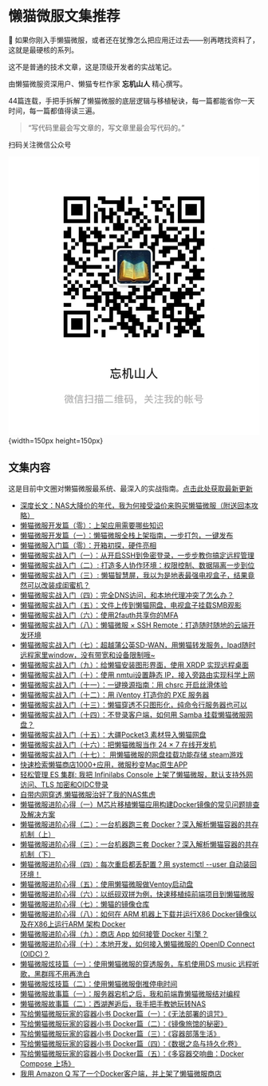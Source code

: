 # 懒猫微服文集推荐

🚀 如果你刚入手懒猫微服，或者还在犹豫怎么把应用迁过去——别再瞎找资料了，这就是最硬核的系列。

这不是普通的技术文章，这是顶级开发者的实战笔记。

由懒猫微服资深用户、懒猫专栏作家 **忘机山人** 精心撰写。

44篇连载，手把手拆解了懒猫微服的底层逻辑与移植秘诀，每一篇都能省你一天时间，每一篇都值得读三遍。

> “写代码里最会写文章的，写文章里最会写代码的。”

扫码关注微信公众号

![忘机山人](./images/wangjishanren-qrcode.jpg){width=150px height=150px}


## 文集内容

这是目前中文圈对懒猫微服最系统、最深入的实战指南。[点击此处获取最新更新](https://mp.weixin.qq.com/mp/appmsgalbum?__biz=MzI3NTY4MjcxNg==&action=getalbum&album_id=4010832321455538176#wechat_redirect "点击此处获取最新更新")





- [深度长文：NAS大降价的年代，我为何接受溢价来购买懒猫微服（附送回本攻略）](http://mp.weixin.qq.com/s?__biz=MzI3NTY4MjcxNg==&mid=2247486283&idx=1&sn=af9b72c2bbd456eb16ef3a7f53db5f05&chksm=eb004fb8dc77c6ae20d6486410dbe7a20c5867f002bef5b2d390479f088a695d589d2ea9b4b9#rd)
- [懒猫微服开发篇（零）：上架应用需要哪些知识](http://mp.weixin.qq.com/s?__biz=MzI3NTY4MjcxNg==&mid=2247486919&idx=1&sn=8c7c8d10c02574346eec147e526cede2&chksm=eb004934dc77c02216bb8047e665ff716ad7de0f6fd1e28243a46f4b83d5e9cdf1eafbf82144#rd)
- [懒猫微服开发篇（一）：懒猫微服全栈上架指南，一步打包，一键发布](http://mp.weixin.qq.com/s?__biz=MzI3NTY4MjcxNg==&mid=2247487023&idx=1&sn=2b40ee494b6e1ffe09473df5362eb21b&chksm=eb004adcdc77c3ca8204cdc4f9cff5854c756de6c33468dd5f26c35d735dcb57e6de0c381908#rd)
- [懒猫微服入门篇（零）：开箱初探，硬件亮相](http://mp.weixin.qq.com/s?__biz=MzI3NTY4MjcxNg==&mid=2247486849&idx=1&sn=a14c3854756f8d5f33cab4029b24820b&chksm=eb004972dc77c064cfda95a9922cb8e9a17801dc73a9654eeada88fb09106dd11b43efda1526#rd)
- [懒猫微服实战入门（一）：从开启SSH到免密登录，一步步教你搞定远程管理](http://mp.weixin.qq.com/s?__biz=MzI3NTY4MjcxNg==&mid=2247486138&idx=1&sn=5885c29f487e8f75bd966112d77d3ebb&chksm=eb004e49dc77c75fe19952b9767f4f2cd8d97598e77c2851bed99331e3454aa95c8079129099#rd)
- [懒猫微服实战入门（二）: 打造多人协作环境：权限控制、数据隔离一步到位](http://mp.weixin.qq.com/s?__biz=MzI3NTY4MjcxNg==&mid=2247486179&idx=1&sn=5c1c18c48a1aa91a7c942489bfcc98cd&chksm=eb004e10dc77c70644e6ba835ed60bea564134a10d7c2ec9841b301a857c8db30c34bec08682#rd)
- [懒猫微服实战入门（三）: 懒猫智慧屏，我以为是地表最强电视盒子，结果竟然可以改装成闺蜜机？](http://mp.weixin.qq.com/s?__biz=MzI3NTY4MjcxNg==&mid=2247486208&idx=1&sn=abce447d30ff2bbcdc3a8a5614210157&chksm=eb004ff3dc77c6e5d214274a7ddc6ca70b511b0b501d53f91748b92a2da56b5b298bb272027e#rd)
- [懒猫微服实战入门（四）：完全DNS访问，和本地代理冲突了怎么办？](http://mp.weixin.qq.com/s?__biz=MzI3NTY4MjcxNg==&mid=2247486225&idx=1&sn=cb4d701291cb124d90c0b94bd872a1b9&chksm=eb004fe2dc77c6f4326b09c5f3fbe26fddfd23b5e501400d36a66c1a15120dac2d9ebfd7eaa5#rd)
- [懒猫微服实战入门（五）：文件上传到懒猫网盘，电视盒子挂载SMB观影](http://mp.weixin.qq.com/s?__biz=MzI3NTY4MjcxNg==&mid=2247486258&idx=1&sn=5bdba6870bdd077fc5e227234910683a&chksm=eb004fc1dc77c6d7fb72ca5fc894128c44c0da40c373ddfbfa1571251168cb44ff36fff12b6b#rd)
- [懒猫微服实战入门（六）：使用2fauth共享你的MFA](http://mp.weixin.qq.com/s?__biz=MzI3NTY4MjcxNg==&mid=2247486313&idx=1&sn=49d1627aa42190c55ff2980536ffdfd3&chksm=eb004f9adc77c68c58d027de7fcd36116aef0bd4f315041cd589cfe9d1ed6136bcbc4c98f83b#rd)
- [懒猫微服实战入门（八）：懒猫微服 × SSH Remote：打造随时随地的云端开发环境](http://mp.weixin.qq.com/s?__biz=MzI3NTY4MjcxNg==&mid=2247486464&idx=1&sn=4610e1d13f51583bb2bacf6493d6b53d&chksm=eb0048f3dc77c1e5cbd9be2fabffed3576614a8238348f2e4a5fdd3d9a82376049217ddd5d4a#rd)
- [懒猫微服实战入门（七）：超越蒲公英SD-WAN，用懒猫转发服务，Ipad随时远程家里window，没有带宽和设备限制哦~](http://mp.weixin.qq.com/s?__biz=MzI3NTY4MjcxNg==&mid=2247486346&idx=1&sn=caadfa5e3beb7d0b0fbf1a6cc60f6c22&chksm=eb004f79dc77c66f1f596a2c19e22450c8248341573d3e9264a452aae15ba5327e075c232f97#rd)
- [懒猫微服实战入门（九）：给懒猫安装图形界面，使用 XRDP 实现远程桌面](http://mp.weixin.qq.com/s?__biz=MzI3NTY4MjcxNg==&mid=2247486476&idx=1&sn=d6f27b6274ef94a02477e6d9d070197d&chksm=eb0048ffdc77c1e96ede98e61f7cd63064a43075ee76c1f9177f646be9dd78b1fd301e8b1308#rd)
- [懒猫微服实战入门（十）：使用 nmtui设置静态 IP，接入旁路由实现科学上网](http://mp.weixin.qq.com/s?__biz=MzI3NTY4MjcxNg==&mid=2247486487&idx=1&sn=62e5ce010584424beb6dcb5f1916dc5b&chksm=eb0048e4dc77c1f2a7f81274d36d7ec1626db041236230b83133b99d15855ecb8ee940fa7fcd#rd)
- [懒猫微服实战入门（十一）：一键换源指南：用 chsrc 开启丝滑体验](http://mp.weixin.qq.com/s?__biz=MzI3NTY4MjcxNg==&mid=2247486494&idx=1&sn=6bb797fca7c35f4137bed6f84c9a96fb&chksm=eb0048eddc77c1fbc01d5454a6cb20c7b7a99dccb35bae2867b0f3b39a7b63cd6744faface0d#rd)
- [懒猫微服实战入门（十二）：用 iVentoy 打造你的 PXE 服务器](http://mp.weixin.qq.com/s?__biz=MzI3NTY4MjcxNg==&mid=2247486517&idx=1&sn=8267fa57945dd99b218f333fa97a3fa5&chksm=eb0048c6dc77c1d03b442c7c223315bfccbb289cade4d50c4d4681940de2cfb79cf5a57a94a5#rd)
- [懒猫微服实战入门（十三）：懒猫穿透不只图形化，纯命令行服务器也可以](http://mp.weixin.qq.com/s?__biz=MzI3NTY4MjcxNg==&mid=2247486537&idx=1&sn=6e142a82ecfa1c15a7ce0c9dd1360f1a&chksm=eb0048badc77c1acbe66ee3e47c0858db0fb5ee0af076cbd7c71333dedd3c81d8168e6524ccb#rd)
- [懒猫微服实战入门（十四）：不登录客户端，如何用 Samba 挂载懒猫微服网盘？](http://mp.weixin.qq.com/s?__biz=MzI3NTY4MjcxNg==&mid=2247486908&idx=1&sn=aa48dab60486f0aee2e8c45247f1bee0&chksm=eb00494fdc77c059d9f752522ed70740afb6db8c3a296d062a716fe14bc95dea6c7a42c82686#rd)
- [懒猫微服实战入门（十五）：大疆Pocket3 素材导入懒猫网盘](http://mp.weixin.qq.com/s?__biz=MzI3NTY4MjcxNg==&mid=2247486937&idx=1&sn=3a84d0a839d12359e1f379ff673ff8e4&chksm=eb00492adc77c03cf0723cc3b56ed7697292ee0a33f76b282731ebd80760451c9bb818cc52d4#rd)
- [懒猫微服实战入门（十六）：把懒猫微服当作 24 × 7 在线开发机](http://mp.weixin.qq.com/s?__biz=MzI3NTY4MjcxNg==&mid=2247486956&idx=1&sn=ba28bdff31744c0c594ff5212f446306&chksm=eb00491fdc77c009e731fd153600fb306f54fcba8718648f8dc774a56902fc0ae0f628bab12c#rd)
- [懒猫微服实战入门（十七）： 用懒猫微服的网盘挂载功能存储 steam游戏](http://mp.weixin.qq.com/s?__biz=MzI3NTY4MjcxNg==&mid=2247487009&idx=1&sn=334ebd9ccfd380e57bb46aa1bb4f5191&chksm=eb004ad2dc77c3c4c784c8895078cbfe8d4d76cf6085157b681e4b9093a75ec21a832cb724c8#rd)
- [快速检索懒猫商店1000+应用，微服秒变Mac原生APP](http://mp.weixin.qq.com/s?__biz=MzI3NTY4MjcxNg==&mid=2247486124&idx=1&sn=e3f6406795950f66601b0c472c11f438&chksm=eb004e5fdc77c749bf9b15035208c0aff816420d6ec0a62dfcb8bef9f35667b3428058f55468#rd)
- [轻松管理 ES 集群: 我把 Infinilabs Console 上架了懒猫微服，默认支持外网访问、TLS 加密和OIDC登录](http://mp.weixin.qq.com/s?__biz=MzI3NTY4MjcxNg==&mid=2247486151&idx=1&sn=cc1b711e3d88d8f9b34753bc8221162a&chksm=eb004e34dc77c7229d933963628ee44c76768e59d07d15ee3b864a8930fbfc99de1ed01ef550#rd)
- [自带内网穿透,懒猫微服治好了我的NAS焦虑](http://mp.weixin.qq.com/s?__biz=MzI3NTY4MjcxNg==&mid=2247486027&idx=1&sn=2185d401b7ae3e00936ce1ca2cc52421&chksm=eb004eb8dc77c7aed622737b26bb141f43e0efa9c972ee6188d0626ad39f903c5096ca396688#rd)
- [懒猫微服进阶心得（一）M芯片移植懒猫应用构建Docker镜像的常见问题排查及解决方案](http://mp.weixin.qq.com/s?__biz=MzI3NTY4MjcxNg==&mid=2247486233&idx=1&sn=8ced3e6062c989222e3f6b9d0b418eca&chksm=eb004feadc77c6fc860185060156856b84f36009c20662e459c59e337266b12039fcf456efdc#rd)
- [懒猫微服进阶心得（二）：一台机器跑三套 Docker？深入解析懒猫容器的共存机制（上）](http://mp.weixin.qq.com/s?__biz=MzI3NTY4MjcxNg==&mid=2247486384&idx=1&sn=9b2a66ed9500b99d0e599ae32448fcf3&chksm=eb004f43dc77c6557a4dcc406e4d34f6dabc5b2202a0667dcb01eba27a2294a973858b0e19de#rd)
- [懒猫微服进阶心得（三）：一台机器跑三套 Docker？深入解析懒猫容器的共存机制（下）](http://mp.weixin.qq.com/s?__biz=MzI3NTY4MjcxNg==&mid=2247486390&idx=1&sn=7b3b2af054966164569adb52eea6753a&chksm=eb004f45dc77c653e8b98e1abf95e3989005bba2738117359f07778c41ecd6cce22f5bd48766#rd)
- [懒猫微服进阶心得（四）：每次重启都丢配置？用 systemctl --user 自动装回环境！](http://mp.weixin.qq.com/s?__biz=MzI3NTY4MjcxNg==&mid=2247486470&idx=1&sn=c6064950cb760f3acef439d25a26d125&chksm=eb0048f5dc77c1e3a3b1884d344a7aa15d5fca9ceb4ff3e42194b97feaa83002c9596a8ca1de#rd)
- [懒猫微服进阶心得（五）：使用懒猫微服做Ventoy启动盘](http://mp.weixin.qq.com/s?__biz=MzI3NTY4MjcxNg==&mid=2247486505&idx=1&sn=775e3df06757ae5fdd650f2cf369ad49&chksm=eb0048dadc77c1cc36f82e96b531e194fb0dc589813c49965a0d355851fb9abb691807d9d730#rd)
- [懒猫微服进阶心得（六）：以纸砚双拼为例，快速移植纯前端项目到懒猫微服](http://mp.weixin.qq.com/s?__biz=MzI3NTY4MjcxNg==&mid=2247486539&idx=1&sn=18492ec439b9d83b7688822b164474d6&chksm=eb0048b8dc77c1aec456b72691e13dca56490276a8aca593f3e2d0d7650255c841b611f102e1#rd)
- [懒猫微服进阶心得（七）：懒猫的镜像仓库](http://mp.weixin.qq.com/s?__biz=MzI3NTY4MjcxNg==&mid=2247486549&idx=1&sn=ee46ea0c64f0f892ebf3265a1aef96ee&chksm=eb0048a6dc77c1b083c43ba360fd1a76d662effbd77551f7d22fb52b3c54c342610aeff55ebc#rd)
- [懒猫微服进阶心得（八）：如何在 ARM 机器上下载并运行X86 Docker镜像以及在X86上运行ARM 架构 Docker](http://mp.weixin.qq.com/s?__biz=MzI3NTY4MjcxNg==&mid=2247486817&idx=1&sn=9eeddf477f4490a37bfc08fa906e51f8&chksm=eb004992dc77c08414ca86b9189af7dbe9affe6177a32e1eb4631abf0fbb569a3d9ac0f1922b#rd)
- [懒猫微服进阶心得（九）：商店 App 如何接管 Docker 引擎？](http://mp.weixin.qq.com/s?__biz=MzI3NTY4MjcxNg==&mid=2247486913&idx=1&sn=462a52194b268da040c188e0dc31da6e&chksm=eb004932dc77c024c946cce5a1cb201b9c6439251e9b56ab92417fa48dd4c3fd82c8489a0471#rd)
- [懒猫微服进阶心得（十）：本地开发，如何接入懒猫微服的 OpenID Connect (OIDC)？](http://mp.weixin.qq.com/s?__biz=MzI3NTY4MjcxNg==&mid=2247486991&idx=1&sn=8ac2086d0cf087b228b7712a2a09d5c5&chksm=eb004afcdc77c3ea46ff3e0375246da652118a5547d47606ba7a3955259843aeaca6e80afa7c#rd)
- [懒猫微服炫技篇（一）：使用懒猫微服的穿透服务，车机使用DS music 远程听歌，黑群晖不用再洗白](http://mp.weixin.qq.com/s?__biz=MzI3NTY4MjcxNg==&mid=2247486355&idx=1&sn=6bd3fa15fb1a5711cd15b668827fd10c&chksm=eb004f60dc77c676ed587ea9733407857e7b912e36ec511880d9f8e88d97d21e8df42f373daf#rd)
- [懒猫微服炫技篇（二）：使用懒猫微服倒推停电时间](http://mp.weixin.qq.com/s?__biz=MzI3NTY4MjcxNg==&mid=2247486835&idx=1&sn=878738a85a794c30b1f5a30c0d476bed&chksm=eb004980dc77c096ee89bde1d90f9652727619fe4b41286be4104ebf10c19fa837a1da840d68#rd)
- [懒猫微服故事篇（一）：服务器宕机之后，我和前端靠懒猫微服结对编程](http://mp.weixin.qq.com/s?__biz=MzI3NTY4MjcxNg==&mid=2247486433&idx=1&sn=9023ce1eca41cf93e81e7a477e62c5e8&chksm=eb004f12dc77c604515ca247b2dbd703bacddb1f4956ca068fc02c95f2baa163c1a54b0893c4#rd)
- [懒猫微服故事篇（二）：西湖邂逅后，我手把手教她玩转NAS](http://mp.weixin.qq.com/s?__biz=MzI3NTY4MjcxNg==&mid=2247486584&idx=1&sn=ede12e7c3b5f34b7fc8d700eaf9fa733&chksm=eb00488bdc77c19d2dff29f3f1cf5a000c1b9014ba827b34b58a145f03cdf1c8efe3fa89bdb6#rd)
- [写给懒猫微服玩家的容器小书  Docker篇（一）：《无法部署的诅咒》](http://mp.weixin.qq.com/s?__biz=MzI3NTY4MjcxNg==&mid=2247486435&idx=1&sn=0e7337db7a7c13361f5745b5a6380656&chksm=eb004f10dc77c606249bec8d1821c27b2a57220b1359ff39cb8bb80d93b6c7c2ad3e7d5f6216#rd)
- [写给懒猫微服玩家的容器小书 Docker篇（二）：《镜像旅馆的秘密》](http://mp.weixin.qq.com/s?__biz=MzI3NTY4MjcxNg==&mid=2247486365&idx=1&sn=51e9eb3e5fa39a064479db495fa4dc0a&chksm=eb004f6edc77c6781c1829330fc14b9e77efa7fa0259969cf46735bcd0499364d4e463e6c6ef#rd)
- [写给懒猫微服玩家的容器小书 Docker篇（三）：《容器部落生活》](http://mp.weixin.qq.com/s?__biz=MzI3NTY4MjcxNg==&mid=2247486392&idx=1&sn=54cd11bbcdae0aa39e35f628240f7178&chksm=eb004f4bdc77c65d7f89590b41ea40c95406028792ee74b32055e392535d974b355570bd0670#rd)
- [写给懒猫微服玩家的容器小书 Docker篇（四）：《数据之岛与持久化卷》](http://mp.weixin.qq.com/s?__biz=MzI3NTY4MjcxNg==&mid=2247486397&idx=1&sn=59e6c175a5962a821341f3c20916abd2&chksm=eb004f4edc77c658b65c0aeb912f8772980d9dfc6e83b2c3be97c3d5dbd5f8fc0e8175545445#rd)
- [写给懒猫微服玩家的容器小书 Docker篇（五）：《多容器交响曲：Docker Compose 上场》](http://mp.weixin.qq.com/s?__biz=MzI3NTY4MjcxNg==&mid=2247486402&idx=1&sn=4492a1b5b43ff71c040fd92732891c0a&chksm=eb004f31dc77c627d0baf199029fcde473d0685abd9e2e0c5c9a50fbae0ba0883e5d54860934#rd)
- [我用 Amazon Q 写了一个Docker客户端，并上架了懒猫微服商店](http://mp.weixin.qq.com/s?__biz=MzI3NTY4MjcxNg==&mid=2247486568&idx=1&sn=9f2137aa28dd75667ed572704211da70&chksm=eb00489bdc77c18d49ca22d0c1dea51e0c396e7154f6f84fbc5fd3560190c2b156b23257ef86#rd)


